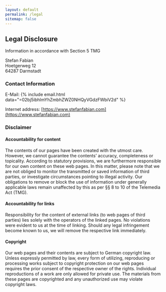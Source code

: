 ```yaml
---
layout: default
permalink: /legal
sitemap: false
---
```


## Legal Disclosure

Information in accordance with Section 5 TMG

Stefan Fabian  
Hoetgerweg 12  
64287 Darmstadt

### Contact Information

E-Mail: {% include email.html data="=02bj5ibhlmYhZmbhZWZ0NHQyVGdzFWbiV2d" %}

Internet address: [https://www.stefanfabian.com](https://www.stefanfabian.com)

### Disclaimer

#### Accountability for content

The contents of our pages have been created with the utmost care. However, we cannot guarantee the contents’
accuracy, completeness or topicality. According to statutory provisions, we are furthermore responsible for
our own content on these web pages. In this matter, please note that we are not obliged to monitor
the transmitted or saved information of third parties, or investigate circumstances pointing to illegal activity.
Our obligations to remove or block the use of information under generally applicable laws remain unaffected by this as per
§§ 8 to 10 of the Telemedia Act (TMG).

#### Accountability for links

Responsibility for the content of
external links (to web pages of third parties) lies solely with the operators of the linked pages. No violations were
evident to us at the time of linking. Should any legal infringement become known to us, we will remove the respective
link immediately.

#### Copyright

Our web pages and their contents are subject to German copyright law. Unless
expressly permitted by law, every form of utilizing, reproducing or processing
works subject to copyright protection on our web pages requires the prior consent of the respective owner of the rights.
Individual reproductions of a work are only allowed for private use.
The materials from these pages are copyrighted and any unauthorized use may violate copyright laws.
